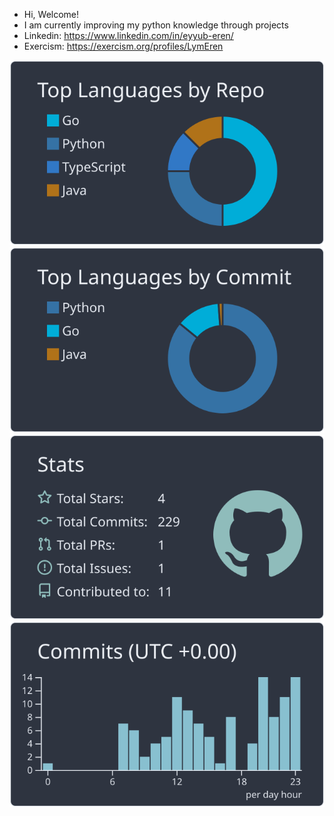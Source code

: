 - Hi, Welcome! 
- I am currently improving my python knowledge through projects
- Linkedin: https://www.linkedin.com/in/eyyub-eren/
- Exercism: https://exercism.org/profiles/LymEren

[![](https://raw.githubusercontent.com/LymEren/Eyyub-Eren/master/profile-summary-card-output/nord_dark/1-repos-per-language.svg)](https://github.com/vn7n24fzkq/github-profile-summary-cards) [![](https://raw.githubusercontent.com/LymEren/Eyyub-Eren/master/profile-summary-card-output/nord_dark/2-most-commit-language.svg)](https://github.com/vn7n24fzkq/github-profile-summary-cards)
[![](https://raw.githubusercontent.com/LymEren/Eyyub-Eren/master/profile-summary-card-output/nord_dark/3-stats.svg)](https://github.com/vn7n24fzkq/github-profile-summary-cards) [![](https://raw.githubusercontent.com/LymEren/Eyyub-Eren/master/profile-summary-card-output/nord_dark/4-productive-time.svg)](https://github.com/vn7n24fzkq/github-profile-summary-cards)


